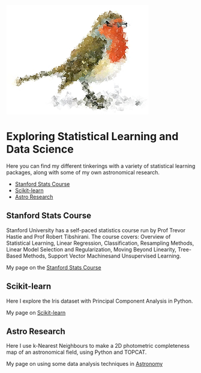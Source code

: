 ![logo](/images/clanrobin_logo.jpg)
# Exploring Statistical Learning and Data Science
Here you can find my different tinkerings with a variety of statistical learning packages, along with some of my own astronomical research.

- [Stanford Stats Course](#stanford-stats-course)
- [Scikit-learn](#scikit-learn)
- [Astro Research](#astro-research)

## Stanford Stats Course
Stanford University has a self-paced statistics course run by Prof Trevor Hastie and Prof Robert Tibshirani.
The course covers: Overview of Statistical Learning, Linear Regression, Classification, Resampling Methods, Linear Model Selection and Regularization, Moving Beyond Linearity, Tree-Based Methods, Support Vector Machinesand  Unsupervised Learning.

My page on the [Stanford Stats Course](/statscourse/statscourse.md)

## Scikit-learn
Here I explore the Iris dataset with Principal Component Analysis in Python.

My page on [Scikit-learn](/scikit-learn/scikit-learn.md) 

## Astro Research
Here I use k-Nearest Neighbours to make a 2D photometric completeness map of an astronomical field, using Python and TOPCAT.

My page on using some data analysis techniques in [Astronomy](/astro/astro.md)

<!--
### Markdown

Markdown is a lightweight and easy-to-use syntax for styling your writing. It includes conventions for

```markdown
Syntax highlighted code block

# Header 1
## Header 2
### Header 3

- Bulleted
- List

1. Numbered
2. List

**Bold** and _Italic_ and `Code` text

[Link](url) and ![Image](src)
```

For more details see [GitHub Flavored Markdown](https://guides.github.com/features/mastering-markdown/).

### Jekyll Themes

Your Pages site will use the layout and styles from the Jekyll theme you have selected in your [repository settings](https://github.com/clanrobin/clanrobin.github.io/settings). The name of this theme is saved in the Jekyll `_config.yml` configuration file.

### Support or Contact

Having trouble with Pages? Check out our [documentation](https://help.github.com/categories/github-pages-basics/) or [contact support](https://github.com/contact) and we’ll help you sort it out.
-->
